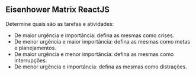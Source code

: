 ## Eisenhower Matrix ReactJS

Determine quais são as tarefas e atividades:

- De maior urgência e importância: defina as mesmas como crises.
- De menor urgência e maior importância: defina as mesmas como metas e planejamentos.
- De maior urgência e menor importância: defina as mesmas como interrupções.
- De menor urgência e importância: defina as mesmas como distrações.
